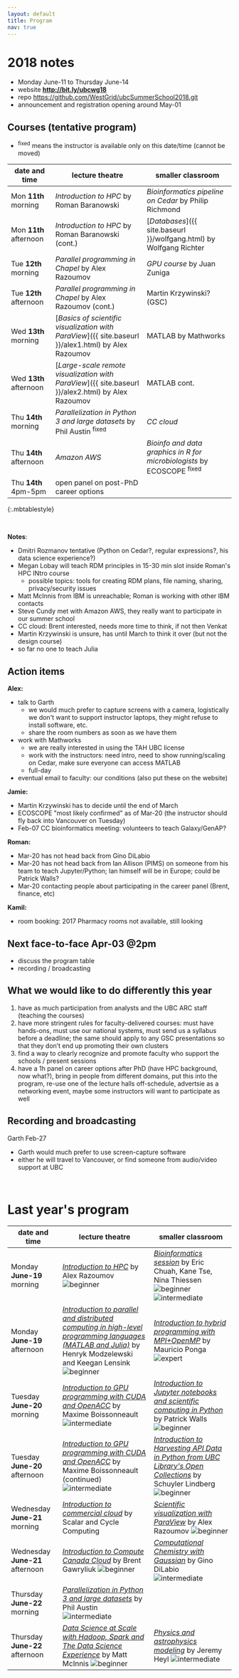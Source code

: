 ```yaml
---
layout: default
title: Program
nav: true
---
```


# 2018 notes

- Monday June-11 to Thursday June-14
- website **http://bit.ly/ubcwg18**
- repo https://github.com/WestGrid/ubcSummerSchool2018.git
- announcement and registration opening around May-01

## Courses (tentative program)

- <sup>fixed</sup> means the instructor is available only on this date/time (cannot be moved)

| date and time | lecture theatre | smaller classroom |
| ------------- | --------------- | ----------------- |
| Mon **11th** morning | *Introduction to HPC* by Roman Baranowski | *Bioinformatics pipeline on Cedar* by Philip Richmond |
| Mon **11th** afternoon | *Introduction to HPC* by Roman Baranowski (cont.) | [*Databases*]({{ site.baseurl }}/wolfgang.html) by Wolfgang Richter |
| Tue **12th** morning | *Parallel programming in Chapel* by Alex Razoumov | *GPU course* by Juan Zuniga |
| Tue **12th** afternoon | *Parallel programming in Chapel* by Alex Razoumov (cont.) | Martin Krzywinski? (GSC) |
| Wed **13th** morning | [*Basics of scientific visualization with ParaView*]({{ site.baseurl }}/alex1.html) by Alex Razoumov | MATLAB by Mathworks |
| Wed **13th** afternoon | [*Large-scale remote visualization with ParaView*]({{ site.baseurl }}/alex2.html) by Alex Razoumov | MATLAB cont. |
| Thu **14th** morning | *Parallelization in Python 3 and large datasets* by Phil Austin <sup>fixed</sup> | *CC cloud* |
| Thu **14th** afternoon | *Amazon AWS* | *Bioinfo and data graphics in R for microbiologists* by ECOSCOPE <sup>fixed</sup> |
| Thu **14th** 4pm-5pm | open panel on post-PhD career options | |
{:.mbtablestyle}

&nbsp;

**Notes**:
- Dmitri Rozmanov tentative (Python on Cedar?, regular expressions?, his data science experience?)
- Megan Lobay will teach RDM principles in 15-30 min slot inside Roman's HPC INtro course
  - possible topics: tools for creating RDM plans, file naming, sharing, privacy/security issues
- Matt McInnis from IBM is unreachable; Roman is working with other IBM contacts
- Steve Cundy met with Amazon AWS, they really want to participate in our summer school
- CC cloud: Brent interested, needs more time to think, if not then Venkat
- Martin Krzywinski is unsure, has until March to think it over (but not the design course)
- so far no one to teach Julia

## Action items

**Alex:**
* talk to Garth
  - we would much prefer to capture screens with a camera, logistically we don't want to support
    instructor laptops, they might refuse to install software, etc.
  - share the room numbers as soon as we have them
* work with Mathworks
  - we are really interested in using the TAH UBC license
  - work with the instructors: need intro, need to show running/scaling on Cedar, make sure everyone can
    access MATLAB
  - full-day
* eventual email to faculty: our conditions (also put these on the website)

**Jamie:**
* Martin Krzywinski has to decide until the end of March
* ECOSCOPE "most likely confirmed" as of Mar-20 (the instructor should fly back into Vancouver on Tuesday)
* Feb-07 CC bioinformatics meeting: volunteers to teach Galaxy/GenAP?

**Roman:**
* Mar-20 has not head back from Gino DiLabio
* Mar-20 has not head back from Ian Allison (PIMS) on someone from his team to teach Jupyter/Python; Ian
  himself will be in Europe; could be Patrick Walls?
* Mar-20 contacting people about participating in the career panel (Brent, finance, etc)

**Kamil:**
- room booking: 2017 Pharmacy rooms not available, still looking

## Next face-to-face Apr-03 @2pm

- discuss the program table
- recording / broadcasting

## What we would like to do differently this year

1. have as much participation from analysts and the UBC ARC staff (teaching the courses)
1. have more stringent rules for faculty-delivered courses: must have hands-ons, must use our national
   systems, must send us a syllabus before a deadline; the same should apply to any GSC presentations so
   that they don’t end up promoting their own clusters
1. find a way to clearly recognize and promote faculty who support the schools / present sessions
1. have a 1h panel on career options after PhD (have HPC background, now what?), bring in people from
   different domains, put this into the program, re-use one of the lecture halls off-schedule, advertsie
   as a networking event, maybe some instructors will want to participate as well

## Recording and broadcasting

Garth Feb-27
- Garth would much prefer to use screen-capture software
- either he will travel to Vancouver, or find someone from audio/video support at UBC

&nbsp;

# Last year's program

| date and time | lecture theatre | smaller classroom |
| ------------- | --------------- | ----------------- |
| Monday **June-19** morning | [*Introduction to HPC*](intro.md) by Alex Razoumov ![beginner](images/beginner.png) | [*Bioinformatics session*](bioinfo.md) by Eric Chuah, Kane Tse, Nina Thiessen ![beginner](images/beginner.png) ![intermediate](images/intermediate.png) |
| Monday **June-19** afternoon | [*Introduction to parallel and distributed computing in high-level programming languages (MATLAB and Julia)*](henryk.md) by Henryk Modzelewski and Keegan Lensink ![beginner](images/beginner.png) | [*Introduction to hybrid programming with MPI+OpenMP*](mauricio.md) by Mauricio Ponga ![expert](images/expert.png) |
| Tuesday **June-20** morning | [*Introduction to GPU programming with CUDA and OpenACC*](maxime.md) by Maxime Boissonneault ![intermediate](images/intermediate.png) | [*Introduction to Jupyter notebooks and scientific computing in Python*](patrick.md) by Patrick Walls ![beginner](images/beginner.png) |
| Tuesday **June-20** afternoon | [*Introduction to GPU programming with CUDA and OpenACC*](maxime.md) by Maxime Boissonneault (continued) ![intermediate](images/intermediate.png) | [*Introduction to Harvesting API Data in Python from UBC Library's Open Collections*](schuyler.md) by Schuyler Lindberg ![beginner](images/beginner.png) |
| Wednesday **June-21** morning | [*Introduction to commercial cloud*](scalar.md) by Scalar and Cycle Computing | [*Scientific visualization with ParaView*](visualization.md) by Alex Razoumov ![beginner](images/beginner.png) |
| Wednesday **June-21** afternoon | [*Introduction to Compute Canada Cloud*](brent.md) by Brent Gawryliuk ![beginner](images/beginner.png) | [*Computational Chemistry with Gaussian*](gino.md) by Gino DiLabio ![intermediate](images/intermediate.png) |
| Thursday **June-22** morning | [*Parallelization in Python 3 and large datasets*](https://github.com/phaustin/parallel_python_course/blob/master/austin.md) by Phil Austin ![intermediate](images/intermediate.png) | |
| Thursday **June-22** afternoon | [*Data Science at Scale with Hadoop, Spark and The Data Science Experience*](ibm.md) by Matt McInnis ![beginner](images/beginner.png) | [*Physics and astrophysics modeling*](jeremy.md) by Jeremy Heyl ![intermediate](images/intermediate.png) |
